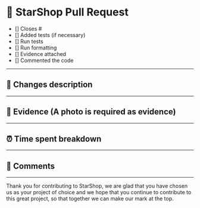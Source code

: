 # 🚀 StarShop Pull Request

- [] Closes #
- [] Added tests (if necessary)
- [] Run tests
- [] Run formatting
- [] Evidence attached
- [] Commented the code

---

## 📝 Changes description



---

## 📸 Evidence (A photo is required as evidence)



---

## ⏰ Time spent breakdown



---

## 🌌 Comments



---

Thank you for contributing to StarShop, we are glad that you have chosen us as your project of choice and we hope that you continue to contribute to this great project, so that together we can make our mark at the top.
